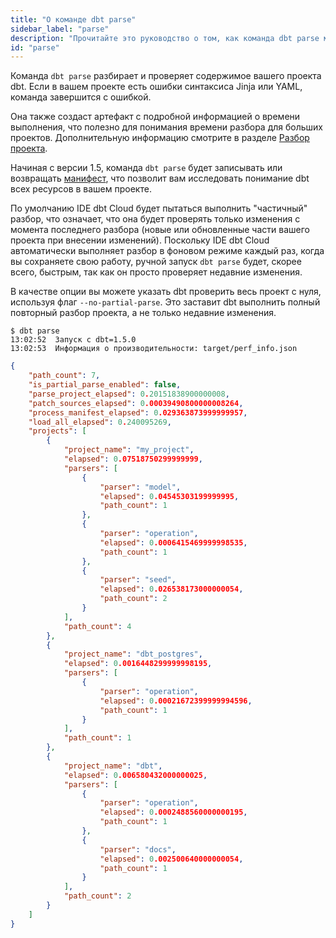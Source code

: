 ```yaml
---
title: "О команде dbt parse"
sidebar_label: "parse"
description: "Прочитайте это руководство о том, как команда dbt parse может быть использована для разбора вашего проекта dbt и записи подробной информации о времени выполнения."
id: "parse"
---
```


Команда `dbt parse` разбирает и проверяет содержимое вашего проекта dbt. Если в вашем проекте есть ошибки синтаксиса Jinja или YAML, команда завершится с ошибкой.

Она также создаст артефакт с подробной информацией о времени выполнения, что полезно для понимания времени разбора для больших проектов. Дополнительную информацию смотрите в разделе [Разбор проекта](/reference/parsing).

Начиная с версии 1.5, команда `dbt parse` будет записывать или возвращать [манифест](/reference/artifacts/manifest-json), что позволит вам исследовать понимание dbt всех ресурсов в вашем проекте.

По умолчанию IDE dbt Cloud будет пытаться выполнить "частичный" разбор, что означает, что она будет проверять только изменения с момента последнего разбора (новые или обновленные части вашего проекта при внесении изменений). Поскольку IDE dbt Cloud автоматически выполняет разбор в фоновом режиме каждый раз, когда вы сохраняете свою работу, ручной запуск `dbt parse` будет, скорее всего, быстрым, так как он просто проверяет недавние изменения.

В качестве опции вы можете указать dbt проверить весь проект с нуля, используя флаг `--no-partial-parse`. Это заставит dbt выполнить полный повторный разбор проекта, а не только недавние изменения.

```
$ dbt parse
13:02:52  Запуск с dbt=1.5.0
13:02:53  Информация о производительности: target/perf_info.json
```

<File name='target/perf_info.json'>

```json
{
    "path_count": 7,
    "is_partial_parse_enabled": false,
    "parse_project_elapsed": 0.20151838900000008,
    "patch_sources_elapsed": 0.00039490800000008264,
    "process_manifest_elapsed": 0.029363873999999957,
    "load_all_elapsed": 0.240095269,
    "projects": [
        {
            "project_name": "my_project",
            "elapsed": 0.07518750299999999,
            "parsers": [
                {
                    "parser": "model",
                    "elapsed": 0.04545303199999995,
                    "path_count": 1
                },
                {
                    "parser": "operation",
                    "elapsed": 0.0006415469999998535,
                    "path_count": 1
                },
                {
                    "parser": "seed",
                    "elapsed": 0.026538173000000054,
                    "path_count": 2
                }
            ],
            "path_count": 4
        },
        {
            "project_name": "dbt_postgres",
            "elapsed": 0.0016448299999998195,
            "parsers": [
                {
                    "parser": "operation",
                    "elapsed": 0.00021672399999994596,
                    "path_count": 1
                }
            ],
            "path_count": 1
        },
        {
            "project_name": "dbt",
            "elapsed": 0.006580432000000025,
            "parsers": [
                {
                    "parser": "operation",
                    "elapsed": 0.0002488560000000195,
                    "path_count": 1
                },
                {
                    "parser": "docs",
                    "elapsed": 0.002500640000000054,
                    "path_count": 1
                }
            ],
            "path_count": 2
        }
    ]
}
```

</File>